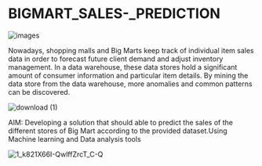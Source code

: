 # BIGMART_SALES-_PREDICTION


![images](https://github.com/Riomartin88/BIGMART_SALES-_PREDICTION/assets/71516928/2686da2c-c050-4b9b-b26b-b01a8e70a339)

Nowadays, shopping malls and Big Marts keep track of individual item sales data in
order to forecast future client demand and adjust inventory management. In a data
warehouse, these data stores hold a significant amount of consumer information and
particular item details. By mining the data store from the data warehouse, more
anomalies and common patterns can be discovered.

![download (1)](https://github.com/Riomartin88/BIGMART_SALES-_PREDICTION/assets/71516928/c2a4e217-4b5a-49cd-b2c2-f53dc543b1ff)


AIM: Developing a solution that should able to predict the sales of the
different stores of Big Mart according to the provided dataset.Using Machine learning and Data analysis tools


![1_k821X66I-QwlffZrcT_C-Q](https://github.com/Riomartin88/BIGMART_SALES-_PREDICTION/assets/71516928/af735829-c9e1-43d3-a660-1dad68a71d58)

